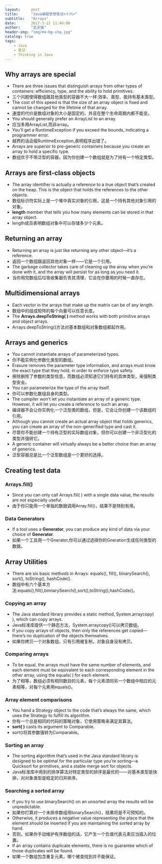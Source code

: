 ```yaml
---
layout: 	post
title: 		"Java编程思想笔记<十六>"
subtitle:	"Arrays"
date: 		2017-3-12 11:40:00
author: 	"玄天强"
header-img:	"img/mn-bg-xtq.jpg"
catalog: true
tags:
    - Java
    - 笔记
    - Thinking in Java
---
```


##	Why arrays are special
*	There are three issues that distinguish arrays from other types of containers: efficiency, type, and the ability to hold primitives.
*	三个问题使得数组跟其他类型的容器不大一样:效率、类型、能持有基本类型。
*	The cost of this speed is that the size of an array object is fixed and cannot be changed for the lifetime of that array.
*	速度的代价是数组对象的大小是固定的，并且在整个生命周期内都不能变。
*	You should generally prefer an ArrayList to an array.
*	应当多用ArrayList,而非array。
*	You’ll get a RuntimeException if you exceed the bounds, indicating a programmer error.
*	越界的话会报RuntimeException,表明程序出错了。
*	Arrays are superior to pre-generic containers because you create an array to hold a specific type.
*	数组优于不带泛型的容器，因为你创建一个数组就是为了持有一个特定类型。

##	Arrays are first-class objects
*	The array identifier is actually a reference to a true object that’s created on the heap. This is the object that holds the references to the other objects.
*	数组标识符实际上是一个堆中真实对象的引用，这是一个持有其他对象引用的对象。
*	**length** member that tells you how many elements can be stored in that array object.
*	length成员表明数组对象中可以存储多少个元素。

##	Returning an array
*	Returning an array is just like returning any other object—it’s a reference.
*	返回一个数组跟返回其他对象一样——它是一个引用。
*	The garbage collector takes care of cleaning up the array when you’re done with it, and the array will persist for as long as you need it.	  
*	当你用完数组后垃圾收集器负责其清理，它会在你要用的时候一直存在。

##	Multidimensional arrays
*	Each vector in the arrays that make up the matrix can be of any length.
*	数组中的组成矩阵的每个向量可以任意长度。
*	The **Arrays.deepToString( )** method works with both primitive arrays and object arrays.
*	Arrays.deepToString()方法对基本数组和对象数组都起作用。

##	Arrays and generics
*	You cannot instantiate arrays of parameterized types.
*	你不能实例化参数化类型的数组。
*	Erasure removes the parameter type information, and arrays must know the exact type that they hold, in order to enforce type safety.
*	擦除删除了参数的类型信息，而数组必须知道它们持有的具体类型，来强制类型安全。
*	You can parameterize the type of the array itself.
*	你可以参数化数组自身的类型。
*	The compiler won’t let you instantiate an array of a generic type. However, it will let you create a reference to such an array.
*	编译器不会让你实例化一个泛型类的数组，但是，它会让你创建一个该数组的引用。
*	Although you cannot create an actual array object that holds generics, you can create an array of the non-generified type and cast it. 
*	尽管你不能创建一个持有泛型的实际数组对象，但你可以创建一个非泛型化的类型并强转它。
*	A generic container will virtually always be a better choice than an array of generics.
*	泛型容器总是比一个泛型数组是一个更好的选择。

##	Creating test data

###	Arrays.fill()
*	Since you can only call Arrays.fill( ) with a single data value, the results are not especially useful.
*	由于你只能用一个单独的数据调用Array.fill()，结果不是特别有用。

###	Data Generators
*	 If a tool uses a **Generator**, you can produce any kind of data via your choice of **Generator**.
*	 如果一个工具用一个Gnerator,你可以通过选择你的Gneration生成任何类型的数据。 

##	Array Utilities
*	There are six basic methods in Arrays: equals(), fill(), binarySearch(), sort(), toString(), hashCode().
*	数组中有六个基本方法:equals(),fill(),binnarySearch(),sort(),toString(),hashCode()。 

###	Copying an array
*	The Java standard library provides a static method, System.arraycopy( ), which can copy arrays.
*	Java标准库提供一个静态方法，System.arraycopy()可以拷贝数组。
*	If you copy arrays of objects, then only the references get copied—there’s no duplication of the objects themselves.
*	如果你拷贝一个对象数组，只有引用被复制，对象自身没有拷贝。

###	Comparing arrays
*	To be equal, the arrays must have the same number of elements, and each element must be equivalent to each corresponding element in the other array, using the equals( ) for each element.
*	为了相等，数组必须有相同数目的元素，每个元素须同另一个数组中相应的元素相等，对每个元素用equals()。

###	Array element comparisons
*	You hand a Strategy object to the code that’s always the same, which uses the Strategy to fulfill its algorithm.
*	你有一个总是相同的代码的策略对象，它使用策略来满足其算法。
*	**sort( )** casts its argument to Comparable.    
*	sort()将其参数强转为Comparable。

###	Sorting an array
*	The sorting algorithm that’s used in the Java standard library is designed to be optimal for the particular type you’re sorting—a Quicksort for primitives, and a stable merge sort for objects.
*	Java标准库中用到的排序算法对特定类型的排序是最优的——对基本类型是快排，对对象类型是稳定的归并排序。

###	Searching a sorted array
*	If you try to use binarySearch() on an unsorted array the results will be unpredictable.
*	如果你打算对一个未排序数组用binarySearch()，结果将是不可预知的。
*	Otherwise, it produces a negative value representing the place that the element should be inserted if you are maintaining the sorted array by hand.  
*	否则，如果你手动维护有序数组的话，它产生一个负值代表元素应当插入的位置。
*	If an array contains duplicate elements, there is no guarantee which of those duplicates will be found.
*	如果一个数组包含重复元素，哪个被查找到并不能保证。 